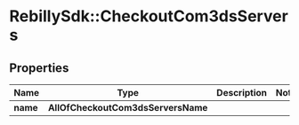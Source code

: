 # RebillySdk::CheckoutCom3dsServers

## Properties
Name | Type | Description | Notes
------------ | ------------- | ------------- | -------------
**name** | **AllOfCheckoutCom3dsServersName** |  | 

